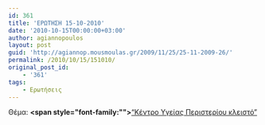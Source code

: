 ```yaml
---
id: 361
title: 'ΕΡΩΤΗΣΗ 15-10-2010'
date: '2010-10-15T00:00:00+03:00'
author: agiannopoulos
layout: post
guid: 'http://agiannop.mousmoulas.gr/2009/11/25/25-11-2009-26/'
permalink: /2010/10/15/151010/
original_post_id:
    - '361'
tags:
    - Ερωτήσεις
---
```


Θέμα: **<span style="font-family:""></span>**[“Κέντρο Υγείας Περιστερίου κλειστό” ](/wp-content/uploads/2009/11/15102010_kyperisteriou.pdf)